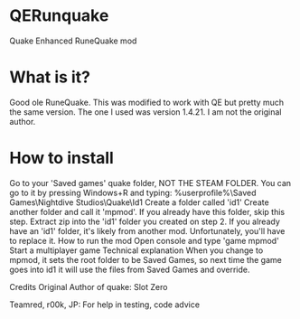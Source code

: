 # QERunquake
Quake Enhanced RuneQuake mod

# What is it?

Good ole RuneQuake. This was modified to work with QE but pretty much the same version. The one I used was version 1.4.21. I am not the original author.

# How to install
Go to your 'Saved games' quake folder, NOT THE STEAM FOLDER. You can go to it by pressing Windows+R and typing: %userprofile%\Saved Games\Nightdive Studios\Quake\Id1
Create a folder called 'id1'
Create another folder and call it 'mpmod'. If you already have this folder, skip this step.
Extract zip into the 'id1' folder you created on step 2. If you already have an 'id1' folder, it's likely from another mod. Unfortunately, you'll have to replace it.
How to run the mod
Open console and type 'game mpmod'
Start a multiplayer game
Technical explanation
When you change to mpmod, it sets the root folder to be Saved Games, so next time the game goes into id1 it will use the files from Saved Games and override.


Credits
Original Author of quake: Slot Zero

Teamred, r00k, JP: For help in testing, code advice
